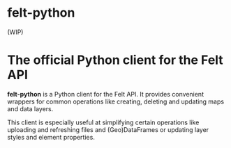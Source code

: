 # felt-python

(WIP)

The official Python client for the Felt API
===========================================

**felt-python** is a Python client for the Felt API. It provides convenient wrappers for
common operations like creating, deleting and updating maps and data layers.

This client is especially useful at simplifying certain operations like uploading and
refreshing files and (Geo)DataFrames or updating layer styles and element properties.
